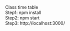 Class time table<br />
Step1: npm install<br />
Step2: npm start<br />
Step3: http://localhost:3000/<br />
